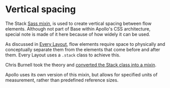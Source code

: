 # Vertical spacing

The Stack [Sass mixin](https://sass-lang.com/documentation/at-rules/mixin), is used to create vertical spacing between flow elements. Although not part of Base within Apollo's CSS architecture, special note is made of it here because of how widely it can be used.

As discussed in [Every Layout](https://every-layout.dev/layouts/stack/), flow elements require space to physically and conceptually separate them from the elements that come before and after them. Every Layout uses a `.stack` class to achieve this.

Chris Burnell took the theory and [converted the Stack class into a mixin](https://chrisburnell.com/article/sassy-lobotomised-owl/).

Apollo uses its own version of this mixin, but allows for specified units of measurement, rather than predefined reference sizes.

